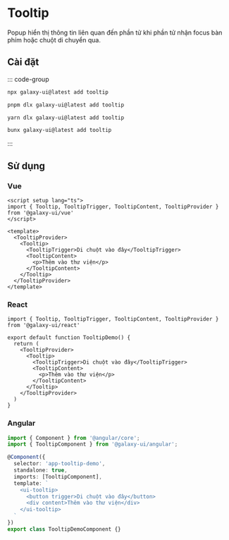 # Tooltip

Popup hiển thị thông tin liên quan đến phần tử khi phần tử nhận focus bàn phím hoặc chuột di chuyển qua.

<ComponentPreview name="TooltipDemo">
  <template #preview>
    <DemoContainer>
      <TooltipDemo />
    </DemoContainer>
  </template>
  <template #code>

::: code-group

```vue [Vue]
<script setup lang="ts">
import { Tooltip, TooltipTrigger, TooltipContent, TooltipProvider } from '@/components/ui/tooltip'
</script>

<template>
  <TooltipProvider>
    <Tooltip>
      <TooltipTrigger>Hover me</TooltipTrigger>
      <TooltipContent>
        <p>Add to library</p>
      </TooltipContent>
    </Tooltip>
  </TooltipProvider>
</template>
```

```tsx [React]
import { Tooltip, TooltipTrigger, TooltipContent, TooltipProvider } from "@/components/ui/tooltip"

export default function App() {
  return (
    <TooltipProvider>
      <Tooltip>
        <TooltipTrigger>Hover me</TooltipTrigger>
        <TooltipContent>
          <p>Add to library</p>
        </TooltipContent>
      </Tooltip>
    </TooltipProvider>
  )
}
```

```typescript [Angular]
import { Component } from '@angular/core';
import { TooltipComponent } from '@/components/ui/tooltip';

@Component({
  selector: 'app-root',
  standalone: true,
  imports: [TooltipComponent],
  template: `
    <ui-tooltip>
      <button trigger>Hover me</button>
      <div content>Add to library</div>
    </ui-tooltip>
  `
})
export class AppComponent {}
```

:::

  </template>
</ComponentPreview>

## Cài đặt

::: code-group

```bash [npm]
npx galaxy-ui@latest add tooltip
```

```bash [pnpm]
pnpm dlx galaxy-ui@latest add tooltip
```

```bash [yarn]
yarn dlx galaxy-ui@latest add tooltip
```

```bash [bun]
bunx galaxy-ui@latest add tooltip
```

:::

## Sử dụng

### Vue

```vue
<script setup lang="ts">
import { Tooltip, TooltipTrigger, TooltipContent, TooltipProvider } from '@galaxy-ui/vue'
</script>

<template>
  <TooltipProvider>
    <Tooltip>
      <TooltipTrigger>Di chuột vào đây</TooltipTrigger>
      <TooltipContent>
        <p>Thêm vào thư viện</p>
      </TooltipContent>
    </Tooltip>
  </TooltipProvider>
</template>
```

### React

```tsx
import { Tooltip, TooltipTrigger, TooltipContent, TooltipProvider } from '@galaxy-ui/react'

export default function TooltipDemo() {
  return (
    <TooltipProvider>
      <Tooltip>
        <TooltipTrigger>Di chuột vào đây</TooltipTrigger>
        <TooltipContent>
          <p>Thêm vào thư viện</p>
        </TooltipContent>
      </Tooltip>
    </TooltipProvider>
  )
}
```

### Angular

```typescript
import { Component } from '@angular/core';
import { TooltipComponent } from '@galaxy-ui/angular';

@Component({
  selector: 'app-tooltip-demo',
  standalone: true,
  imports: [TooltipComponent],
  template: `
    <ui-tooltip>
      <button trigger>Di chuột vào đây</button>
      <div content>Thêm vào thư viện</div>
    </ui-tooltip>
  `
})
export class TooltipDemoComponent {}
```
